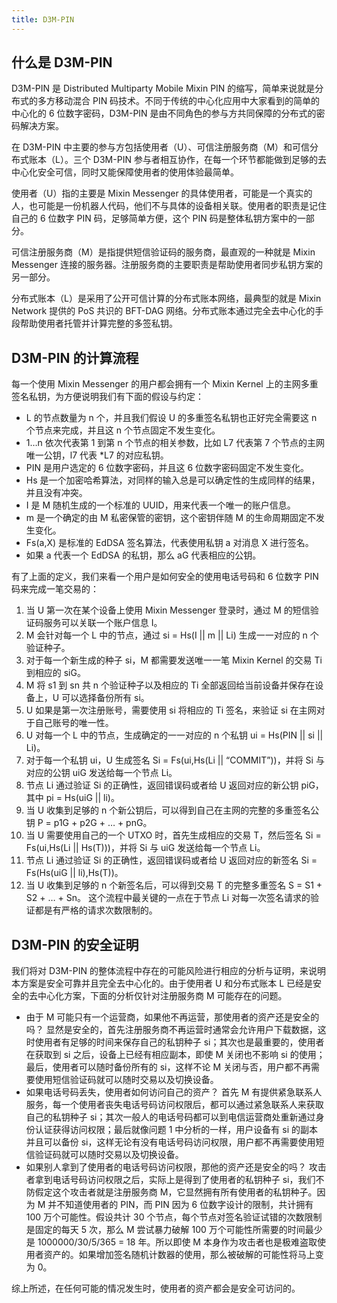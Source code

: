 ```yaml
---
title: D3M-PIN
---
```


## 什么是 D3M-PIN

D3M-PIN 是 Distributed Multiparty Mobile Mixin PIN 的缩写，简单来说就是分布式的多方移动混合 PIN 码技术。不同于传统的中心化应用中大家看到的简单的中心化的 6 位数字密码，D3M-PIN 是由不同角色的参与方共同保障的分布式的密码解决方案。

在 D3M-PIN 中主要的参与方包括使用者（U）、可信注册服务商（M）和可信分布式账本（L）。三个 D3M-PIN 参与者相互协作，在每一个环节都能做到足够的去中心化安全可信，同时又能保障使用者的使用体验最简单。

使用者（U）指的主要是 Mixin Messenger 的具体使用者，可能是一个真实的人，也可能是一份机器人代码，他们不与具体的设备相关联。使用者的职责是记住自己的 6 位数字 PIN 码，足够简单方便，这个 PIN 码是整体私钥方案中的一部分。

可信注册服务商（M）是指提供短信验证码的服务商，最直观的一种就是 Mixin Messenger 连接的服务器。注册服务商的主要职责是帮助使用者同步私钥方案的另一部分。

分布式账本（L）是采用了公开可信计算的分布式账本网络，最典型的就是 Mixin Network 提供的 PoS 共识的 BFT-DAG 网络。分布式账本通过完全去中心化的手段帮助使用者托管并计算完整的多签私钥。

## D3M-PIN 的计算流程

每一个使用 Mixin Messenger 的用户都会拥有一个 Mixin Kernel 上的主网多重签名私钥，为方便说明我们有下面的假设与约定：

- L 的节点数量为 n 个，并且我们假设 U 的多重签名私钥也正好完全需要这 n 个节点来完成，并且这 n 个节点固定不发生变化。
- 1…n 依次代表第 1 到第 n 个节点的相关参数，比如 L7 代表第 7 个节点的主网唯一公钥，l7 代表 *L7 的对应私钥。
- PIN 是用户选定的 6 位数字密码，并且这 6 位数字密码固定不发生变化。
- Hs 是一个加密哈希算法，对同样的输入总是可以确定性的生成同样的结果，并且没有冲突。
- I 是 M 随机生成的一个标准的 UUID，用来代表一个唯一的账户信息。
- m 是一个确定的由 M 私密保管的密钥，这个密钥伴随 M 的生命周期固定不发生变化。
- Fs(a,X) 是标准的 EdDSA 签名算法，代表使用私钥 a 对消息 X 进行签名。
- 如果 a 代表一个 EdDSA 的私钥，那么 aG 代表相应的公钥。

有了上面的定义，我们来看一个用户是如何安全的使用电话号码和 6 位数字 PIN 码来完成一笔交易的：

1. 当 U 第一次在某个设备上使用 Mixin Messenger 登录时，通过 M 的短信验证码服务可以关联一个账户信息 I。
2. M 会针对每一个 L 中的节点，通过 si = Hs(I || m || Li) 生成一一对应的 n 个验证种子。
3. 对于每一个新生成的种子 si，M 都需要发送唯一一笔 Mixin Kernel 的交易 Ti 到相应的 siG。
4. M 将 s1 到 sn 共 n 个验证种子以及相应的 Ti 全部返回给当前设备并保存在设备上，U 可以选择备份所有 si。
5. U 如果是第一次注册账号，需要使用 si 将相应的 Ti 签名，来验证 si 在主网对于自己账号的唯一性。
6. U 对每一个 L 中的节点，生成确定的一一对应的 n 个私钥 ui = Hs(PIN || si || Li)。
7. 对于每一个私钥 ui，U 生成签名 Si = Fs(ui,Hs(Li || “COMMIT”))，并将 Si 与对应的公钥 uiG 发送给每一个节点 Li。
8. 节点 Li 通过验证 Si 的正确性，返回错误码或者给 U 返回对应的新公钥 piG，其中 pi = Hs(uiG || li)。
9. 当 U 收集到足够的 n 个新公钥后，可以得到自己在主网的完整的多重签名公钥 P = p1G + p2G + … + pnG。
10. 当 U 需要使用自己的一个 UTXO 时，首先生成相应的交易 T，然后签名 Si = Fs(ui,Hs(Li || Hs(T)))，并将 Si 与 uiG 发送给每一个节点 Li。
11. 节点 Li 通过验证 Si 的正确性，返回错误码或者给 U 返回对应的新签名 Si = Fs(Hs(uiG || li),Hs(T))。
12. 当 U 收集到足够的 n 个新签名后，可以得到交易 T 的完整多重签名 S = S1 + S2 + … + Sn。
这个流程中最关键的一点在于节点 Li 对每一次签名请求的验证都是有严格的请求次数限制的。

## D3M-PIN 的安全证明

我们将对 D3M-PIN 的整体流程中存在的可能风险进行相应的分析与证明，来说明本方案是安全可靠并且完全去中心化的。由于使用者 U 和分布式账本 L 已经是安全的去中心化方案，下面的分析仅针对注册服务商 M 可能存在的问题。

- 由于 M 可能只有一个运营商，如果他不再运营，那使用者的资产还是安全的吗？
显然是安全的，首先注册服务商不再运营时通常会允许用户下载数据，这时使用者有足够的时间来保存自己的私钥种子 si；其次也是最重要的，使用者在获取到 si 之后，设备上已经有相应副本，即使 M 关闭也不影响 si 的使用；最后，使用者可以随时备份所有的 si，这样不论 M 关闭与否，用户都不再需要使用短信验证码就可以随时交易以及切换设备。
- 如果电话号码丢失，使用者如何访问自己的资产？
首先 M 有提供紧急联系人服务，每一个使用者丧失电话号码访问权限后，都可以通过紧急联系人来获取自己的私钥种子 si；其次一般人的电话号码都可以到电信运营商处重新通过身份认证获得访问权限；最后就像问题 1 中分析的一样，用户设备有 si 的副本并且可以备份 si，这样无论有没有电话号码访问权限，用户都不再需要使用短信验证码就可以随时交易以及切换设备。
- 如果别人拿到了使用者的电话号码访问权限，那他的资产还是安全的吗？
攻击者拿到电话号码访问权限之后，实际上是得到了使用者的私钥种子 si，我们不防假定这个攻击者就是注册服务商 M，它显然拥有所有使用者的私钥种子。因为 M 并不知道使用者的 PIN，而 PIN 因为 6 位数字设计的限制，共计拥有 100 万个可能性。假设共计 30 个节点，每个节点对签名验证试错的次数限制是固定的每天 5 次，那么 M 尝试暴力破解 100 万个可能性所需要的时间最少是 1000000/30/5/365 = 18 年。所以即使 M 本身作为攻击者也是极难盗取使用者资产的。如果增加签名随机计数器的使用，那么被破解的可能性将马上变为 0。

综上所述，在任何可能的情况发生时，使用者的资产都会是安全可访问的。